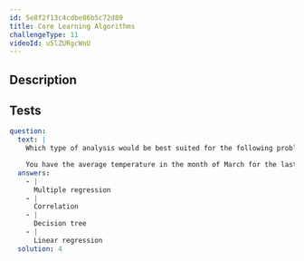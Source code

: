 ```yaml
---
id: 5e8f2f13c4cdbe86b5c72d89
title: Core Learning Algorithms
challengeType: 11
videoId: u5lZURgcWnU
---
```


## Description

<section id='description'>

</section>

## Tests

<section id='tests'>

```yml
question:
  text: |
    Which type of analysis would be best suited for the following problem?:

    You have the average temperature in the month of March for the last 100 years. Using this data, you want to predict the average temperature in the month of March 5 years from now.
  answers:
    - |
      Multiple regression
    - |
      Correlation
    - |
      Decision tree
    - |
      Linear regression
  solution: 4
```

</section>
